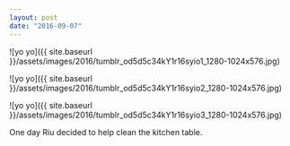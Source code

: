 ```yaml
---
layout: post
date: "2016-09-07"
---
```


![yo yo]({{ site.baseurl }}/assets/images/2016/tumblr_od5d5c34kY1r16syio1_1280-1024x576.jpg)

![yo yo]({{ site.baseurl }}/assets/images/2016/tumblr_od5d5c34kY1r16syio2_1280-1024x576.jpg)

![yo yo]({{ site.baseurl }}/assets/images/2016/tumblr_od5d5c34kY1r16syio3_1280-1024x576.jpg)

One day Riu decided to help clean the kitchen table.
